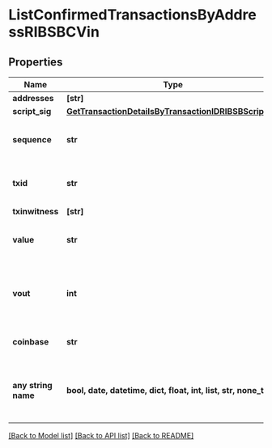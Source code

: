 # ListConfirmedTransactionsByAddressRIBSBCVin


## Properties
Name | Type | Description | Notes
------------ | ------------- | ------------- | -------------
**addresses** | **[str]** |  | 
**script_sig** | [**GetTransactionDetailsByTransactionIDRIBSBScriptSig**](GetTransactionDetailsByTransactionIDRIBSBScriptSig.md) |  | 
**sequence** | **str** | Represents the script sequence number. | 
**txid** | **str** | Represents the reference transaction identifier. | 
**txinwitness** | **[str]** |  | 
**value** | **str** | Represents the sent/received amount. | 
**vout** | **int** | Defines the vout of the transaction output, i.e. which output to spend. | 
**coinbase** | **str** | Represents the coinbase hex. | [optional] 
**any string name** | **bool, date, datetime, dict, float, int, list, str, none_type** | any string name can be used but the value must be the correct type | [optional]

[[Back to Model list]](../README.md#documentation-for-models) [[Back to API list]](../README.md#documentation-for-api-endpoints) [[Back to README]](../README.md)


